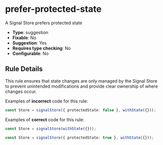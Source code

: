 # prefer-protected-state

A Signal Store prefers protected state

- **Type**: suggestion
- **Fixable**: No
- **Suggestion**: Yes
- **Requires type checking**: No
- **Configurable**: No

<!-- Everything above this generated, do not edit -->
<!-- MANUAL-DOC:START -->

## Rule Details

This rule ensures that state changes are only managed by the Signal Store to prevent unintended modifications and provide clear ownership of where changes occur.

Examples of **incorrect** code for this rule:

<ngrx-code-example>

```ts
const Store = signalStore({ protectedState: false }, withState({}));
```

</ngrx-code-example>

Examples of **correct** code for this rule:

```ts
const Store = signalStore(withState({}));
```

<ngrx-code-example>

```ts
const Store = signalStore({ protectedState: true }, withState({}));
```

</ngrx-code-example>
